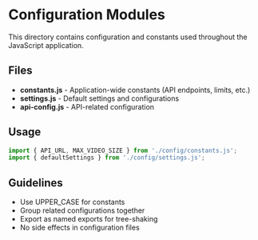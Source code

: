 # Configuration Modules

This directory contains configuration and constants used throughout the JavaScript application.

## Files

- **constants.js** - Application-wide constants (API endpoints, limits, etc.)
- **settings.js** - Default settings and configurations
- **api-config.js** - API-related configuration

## Usage

```javascript
import { API_URL, MAX_VIDEO_SIZE } from './config/constants.js';
import { defaultSettings } from './config/settings.js';
```

## Guidelines

- Use UPPER_CASE for constants
- Group related configurations together
- Export as named exports for tree-shaking
- No side effects in configuration files